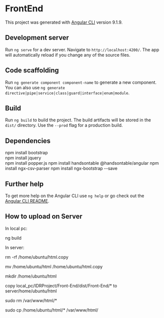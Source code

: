 # FrontEnd

This project was generated with [Angular CLI](https://github.com/angular/angular-cli) version 9.1.9.

## Development server

Run `ng serve` for a dev server. Navigate to `http://localhost:4200/`. The app will automatically reload if you change any of the source files.

## Code scaffolding

Run `ng generate component component-name` to generate a new component. You can also use `ng generate directive|pipe|service|class|guard|interface|enum|module`.

## Build

Run `ng build` to build the project. The build artifacts will be stored in the `dist/` directory. Use the `--prod` flag for a production build.

## Dependencies

npm install bootstrap  
npm install jquery  
npm install popper.js
npm install handsontable @handsontable/angular
npm install ngx-csv-parser
npm install ngx-bootstrap --save

## Further help

To get more help on the Angular CLI use `ng help` or go check out the [Angular CLI README](https://github.com/angular/angular-cli/blob/master/README.md).

## How to upload on Server
In local pc:

ng build

In server:

rm -rf /home/ubuntu/html.copy

mv /home/ubuntu/html /home/ubuntu/html.copy

mkdir /home/ubuntu/html

copy local_pc/IDRProject/Front-End/dist/Front-End/* to server/home/ubuntu/html

sudo rm /var/www/html/*

sudo cp /home/ubuntu/html/* /var/www/html/

